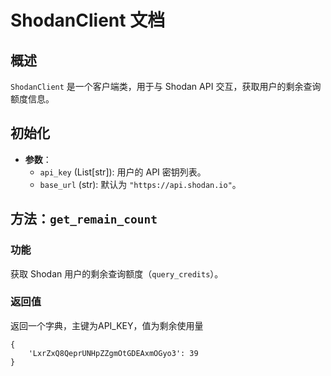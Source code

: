 
# ShodanClient 文档

## 概述

`ShodanClient` 是一个客户端类，用于与 Shodan API 交互，获取用户的剩余查询额度信息。

## 初始化

- **参数**：
  - `api_key` (List[str]): 用户的 API 密钥列表。
  - `base_url` (str): 默认为 `"https://api.shodan.io"`。

## 方法：`get_remain_count`

### 功能

获取 Shodan 用户的剩余查询额度（`query_credits`）。

### 返回值

返回一个字典，主键为API_KEY，值为剩余使用量

```text
{
    'LxrZxQ8QeprUNHpZZgmOtGDEAxmOGyo3': 39
}
```